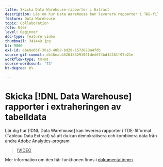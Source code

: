 ```yaml
---
title: Skicka Data Warehouse-rapporter i Extract
description: Läs om hur Data Warehouse kan leverera rapporter i TDE-filformat (Tableau Data Extract) för att göra det möjligt att demokratisera och kombinera data från andra Adobe Analytics-format.
feature: Data Warehouse
topic: Collaboration
role: User
level: Beginner
doc-type: feature video
thumbnail: 341449.jpg
kt: 9860
exl-id: ebe9e66f-30a3-40b8-bd29-1572620a4fdb
source-git-commit: db46eab452615329192fded673bd14261f97e21e
workflow-type: tm+mt
source-wordcount: '73'
ht-degree: 0%

---
```


# Skicka [!DNL Data Warehouse] rapporter i extraheringen av tabelldata

Lär dig hur [!DNL Data Warehouse] kan leverera rapporter i TDE-filformat (Tableau Data Extract) så att du kan demokratisera och kombinera data från andra Adobe Analytics-program.

>[!VIDEO](https://video.tv.adobe.com/v/341449/?quality=12&learn=on)

Mer information om den här funktionen finns i [dokumentationen](https://experienceleague.adobe.com/sv/docs/analytics/export/data-warehouse/t-tableau).
